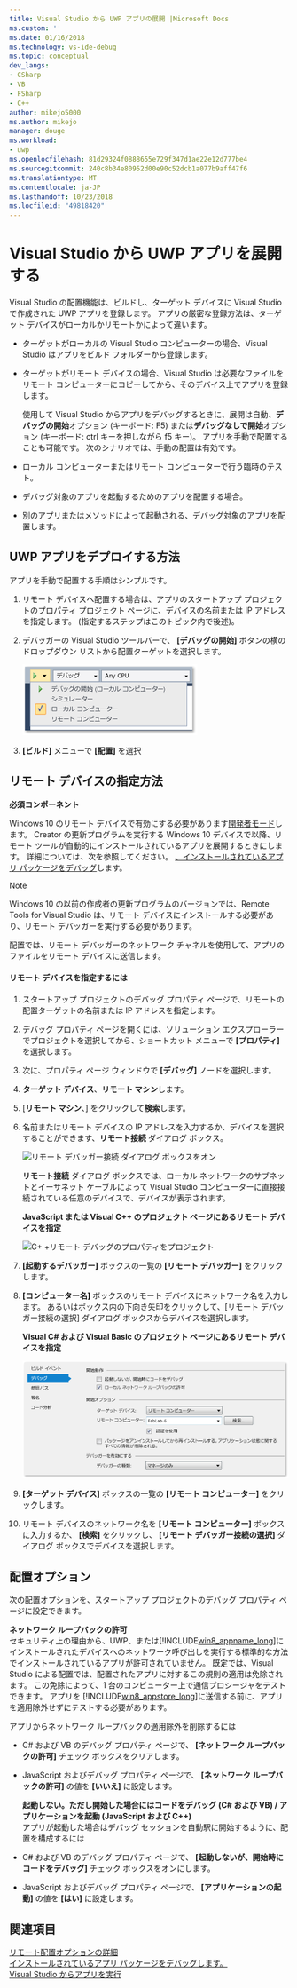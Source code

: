 ```yaml
---
title: Visual Studio から UWP アプリの展開 |Microsoft Docs
ms.custom: ''
ms.date: 01/16/2018
ms.technology: vs-ide-debug
ms.topic: conceptual
dev_langs:
- CSharp
- VB
- FSharp
- C++
author: mikejo5000
ms.author: mikejo
manager: douge
ms.workload:
- uwp
ms.openlocfilehash: 81d29324f0888655e729f347d1ae22e12d777be4
ms.sourcegitcommit: 240c8b34e80952d00e90c52dcb1a077b9aff47f6
ms.translationtype: MT
ms.contentlocale: ja-JP
ms.lasthandoff: 10/23/2018
ms.locfileid: "49818420"
---
```

# <a name="deploy-uwp-apps-from-visual-studio"></a>Visual Studio から UWP アプリを展開する
  
 Visual Studio の配置機能は、ビルドし、ターゲット デバイスに Visual Studio で作成された UWP アプリを登録します。 アプリの厳密な登録方法は、ターゲット デバイスがローカルかリモートかによって違います。  
  
- ターゲットがローカルの Visual Studio コンピューターの場合、Visual Studio はアプリをビルド フォルダーから登録します。  
  
- ターゲットがリモート デバイスの場合、Visual Studio は必要なファイルをリモート コンピューターにコピーしてから、そのデバイス上でアプリを登録します。  
  
  使用して Visual Studio からアプリをデバッグするときに、展開は自動、**デバッグの開始**オプション (キーボード: F5) または**デバッグなしで開始**オプション (キーボード: ctrl キーを押しながら f5 キー)。 アプリを手動で配置することも可能です。 次のシナリオでは、手動の配置は有効です。  
  
- ローカル コンピューターまたはリモート コンピューターで行う臨時のテスト。  
  
- デバッグ対象のアプリを起動するためのアプリを配置する場合。  
  
- 別のアプリまたはメソッドによって起動される、デバッグ対象のアプリを配置します。
  
##  <a name="BKMK_How_to_deploy_a_Windows_Store_app"></a> UWP アプリをデプロイする方法  
 アプリを手動で配置する手順はシンプルです。  
  
1.  リモート デバイスへ配置する場合は、アプリのスタートアップ プロジェクトのプロパティ プロジェクト ページに、デバイスの名前または IP アドレスを指定します。 (指定するステップはこのトピック内で後述)。  
  
2.  デバッガーの Visual Studio ツールバーで、 **[デバッグの開始]** ボタンの横のドロップダウン リストから配置ターゲットを選択します。  
  
     ![ローカル コンピューターで実行](../debugger/media/vsrun_f5_local.png "VSRUN_F5_Local")  
  
3.  **[ビルド]** メニューで **[配置]** を選択  
  
##  <a name="BKMK_How_to_specify_a_remote_device"></a> リモート デバイスの指定方法  

**必須コンポーネント**  
  
Windows 10 のリモート デバイスで有効にする必要があります[開発者モード](/windows/uwp/get-started/enable-your-device-for-development)します。 Creator の更新プログラムを実行する Windows 10 デバイスで以降、リモート ツールが自動的にインストールされているアプリを展開するときにします。 詳細については、次を参照してください。 [、インストールされているアプリ パッケージをデバッグ](../debugger/debug-installed-app-package.md)します。

> [!NOTE]
> Windows 10 の以前の作成者の更新プログラムのバージョンでは、Remote Tools for Visual Studio は、リモート デバイスにインストールする必要があり、リモート デバッガーを実行する必要があります。
  
配置では、リモート デバッガーのネットワーク チャネルを使用して、アプリのファイルをリモート デバイスに送信します。  
  
#### <a name="to-specify-a-remote-device"></a>リモート デバイスを指定するには  
  
1. スタートアップ プロジェクトのデバッグ プロパティ ページで、リモートの配置ターゲットの名前または IP アドレスを指定します。  
  
2. デバッグ プロパティ ページを開くには、ソリューション エクスプローラーでプロジェクトを選択してから、ショートカット メニューで **[プロパティ]** を選択します。  
  
3. 次に、プロパティ ページ ウィンドウで **[デバッグ]** ノードを選択します。

4. **ターゲット デバイス**、**リモート マシン**します。

5. [**リモート マシン**、] をクリックして**検索**します。
  
6. 名前またはリモート デバイスの IP アドレスを入力するか、デバイスを選択することができます、**リモート接続** ダイアログ ボックス。  
  
    ![リモート デバッガー接続 ダイアログ ボックスをオン](../debugger/media/vsrun_selectremotedebuggerdlg.png "VSRUN_SelectRemoteDebuggerDlg")  
  
    **リモート接続** ダイアログ ボックスでは、ローカル ネットワークのサブネットとイーサネット ケーブルによって Visual Studio コンピューターに直接接続されている任意のデバイスで、デバイスが表示されます。  
  
   **JavaScript または Visual C++ のプロジェクト ページにあるリモート デバイスを指定**  
  
   ![C&#43; &#43;リモート デバッグのプロパティをプロジェクト](../debugger/media/vsrun_cpp_projprop_remote.png "VSRUN_CPP_ProjProp_Remote")  
  
7. **[起動するデバッガー]** ボックスの一覧の **[リモート デバッガー]** をクリックします。  
  
8. **[コンピューター名]** ボックスのリモート デバイスにネットワーク名を入力します。 あるいはボックス内の下向き矢印をクリックして、[リモート デバッガー接続の選択] ダイアログ ボックスからデバイスを選択します。  
  
   **Visual C# および Visual Basic のプロジェクト ページにあるリモート デバイスを指定**  
  
   ![リモート デバッグ用のプロジェクトのプロパティを管理](../debugger/media/vsrun_managed_projprop_remote.png "VSRUN_Managed_ProjProp_Remote")  
  
9. **[ターゲット デバイス]** ボックスの一覧の **[リモート コンピューター]** をクリックします。  
  
10. リモート デバイスのネットワーク名を **[リモート コンピューター]** ボックスに入力するか、 **[検索]** をクリックし、 **[リモート デバッガー接続の選択]** ダイアログ ボックスでデバイスを選択します。  
  
##  <a name="BKMK_Deployment_options"></a> 配置オプション  
 次の配置オプションを、スタートアップ プロジェクトのデバッグ プロパティ ページに設定できます。  
  
 **ネットワーク ループバックの許可**  
 セキュリティ上の理由から、UWP、または[!INCLUDE[win8_appname_long](../debugger/includes/win8_appname_long_md.md)]にインストールされたデバイスへのネットワーク呼び出しを実行する標準的な方法でインストールされているアプリが許可されていません。 既定では、Visual Studio による配置では、配置されたアプリに対するこの規則の適用は免除されます。 この免除によって、1 台のコンピューター上で通信プロシージャをテストできます。 アプリを [!INCLUDE[win8_appstore_long](../debugger/includes/win8_appstore_long_md.md)]に送信する前に、アプリを適用除外せずにテストする必要があります。  
  
 アプリからネットワーク ループバックの適用除外を削除するには  
  
- C# および VB のデバッグ プロパティ ページで、 **[ネットワーク ループバックの許可]** チェック ボックスをクリアします。  
  
- JavaScript およびデバッグ プロパティ ページで、 **[ネットワーク ループバックの許可]** の値を **[いいえ]** に設定します。  
  
  **起動しない。ただし開始した場合にはコードをデバッグ (C# および VB) / アプリケーションを起動 (JavaScript および C++)**  
  アプリが起動した場合はデバッグ セッションを自動駅に開始するように、配置を構成するには  
  
- C# および VB のデバッグ プロパティ ページで、 **[起動しないが、開始時にコードをデバッグ]** チェック ボックスをオンにします。  
  
- JavaScript およびデバッグ プロパティ ページで、 **[アプリケーションの起動]** の値を **[はい]** に設定します。  
  
## <a name="see-also"></a>関連項目  
 [リモート配置オプションの詳細](/windows/uwp/debug-test-perf/deploying-and-debugging-uwp-apps#advanced-remote-deployment-options)  
 [インストールされているアプリ パッケージをデバッグします。](../debugger/debug-installed-app-package.md)   
 [Visual Studio からアプリを実行](../debugger/run-store-apps-from-visual-studio.md)